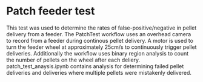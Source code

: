 # Patch feeder test

This test was used to determine the rates of false-positive/negative in pellet delivery from a feeder. The PatchTest workflow uses an overhead camera to record from a feeder during continous pellet delivery. A motor is used to turn the feeder wheel at approximately 25cm/s to continuously trigger pellet deliveries. Additionally the workflow uses binary region analysis to count the number of pellets on the wheel after each deliery. patch_test_anaysis.ipynb contains analysis for determining failed pellet deliveries and deliveries where multiple pellets were mistakenly delivered.